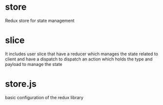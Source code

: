 # store
Redux store for state management

# slice
It includes user slice that have a reducer which manages the state related to client and have a dispatch to dispatch an action which holds the type and payload to manage the state

# store.js
basic configuration of the redux library